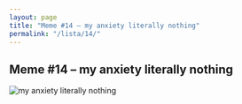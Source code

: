 ```yaml
---
layout: page
title: "Meme #14 – my anxiety literally nothing"
permalink: "/lista/14/"
---
```


## Meme #14 – my anxiety literally nothing

![my anxiety literally nothing](https://i.chzbgr.com/full/10441191936/h1C5A484F/my-anxiety-literally-nothing)

